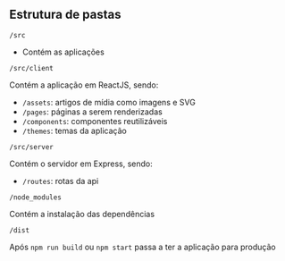 ## Estrutura de pastas

`/src`
- Contém as aplicações

`/src/client`

Contém a aplicação em ReactJS, sendo:
- `/assets`: artigos de mídia como imagens e SVG
- `/pages`: páginas a serem renderizadas
- `/components`: componentes reutilizáveis
- `/themes`: temas da aplicação

`/src/server`

Contém o servidor em Express, sendo:
- `/routes`: rotas da api

`/node_modules`

Contém a instalação das dependências

`/dist`

Após `npm run build` ou `npm start` passa a ter a aplicação para produção